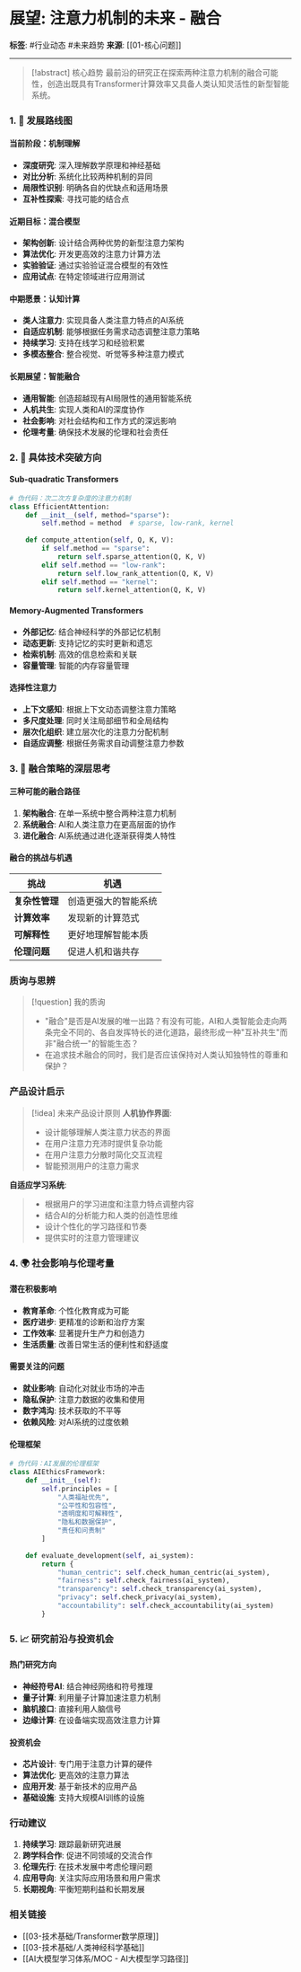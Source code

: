 # 展望: 注意力机制的未来 - 融合

**标签**: #行业动态 #未来趋势
**来源**: [[01-核心问题]]

---

> [!abstract] 核心趋势
> 最前沿的研究正在探索两种注意力机制的融合可能性，创造出既具有Transformer计算效率又具备人类认知灵活性的新型智能系统。

### 1. 🚀 发展路线图

#### 当前阶段：机制理解
- **深度研究**: 深入理解数学原理和神经基础
- **对比分析**: 系统化比较两种机制的异同
- **局限性识别**: 明确各自的优缺点和适用场景
- **互补性探索**: 寻找可能的结合点

#### 近期目标：混合模型
- **架构创新**: 设计结合两种优势的新型注意力架构
- **算法优化**: 开发更高效的注意力计算方法
- **实验验证**: 通过实验验证混合模型的有效性
- **应用试点**: 在特定领域进行应用测试

#### 中期愿景：认知计算
- **类人注意力**: 实现具备人类注意力特点的AI系统
- **自适应机制**: 能够根据任务需求动态调整注意力策略
- **持续学习**: 支持在线学习和经验积累
- **多模态整合**: 整合视觉、听觉等多种注意力模式

#### 长期展望：智能融合
- **通用智能**: 创造超越现有AI局限性的通用智能系统
- **人机共生**: 实现人类和AI的深度协作
- **社会影响**: 对社会结构和工作方式的深远影响
- **伦理考量**: 确保技术发展的伦理和社会责任

### 2. 🔬 具体技术突破方向

#### Sub-quadratic Transformers
```python
# 伪代码：次二次方复杂度的注意力机制
class EfficientAttention:
    def __init__(self, method="sparse"):
        self.method = method  # sparse, low-rank, kernel
        
    def compute_attention(self, Q, K, V):
        if self.method == "sparse":
            return self.sparse_attention(Q, K, V)
        elif self.method == "low-rank":
            return self.low_rank_attention(Q, K, V)
        elif self.method == "kernel":
            return self.kernel_attention(Q, K, V)
```

#### Memory-Augmented Transformers
- **外部记忆**: 结合神经科学的外部记忆机制
- **动态更新**: 支持记忆的实时更新和遗忘
- **检索机制**: 高效的信息检索和关联
- **容量管理**: 智能的内存容量管理

#### 选择性注意力
- **上下文感知**: 根据上下文动态调整注意力策略
- **多尺度处理**: 同时关注局部细节和全局结构
- **层次化组织**: 建立层次化的注意力分配机制
- **自适应调整**: 根据任务需求自动调整注意力参数

### 3. 🤔 融合策略的深层思考

#### 三种可能的融合路径
1. **架构融合**: 在单一系统中整合两种注意力机制
2. **系统融合**: AI和人类注意力在更高层面的协作
3. **进化融合**: AI系统通过进化逐渐获得类人特性

#### 融合的挑战与机遇
| 挑战 | 机遇 |
|------|------|
| **复杂性管理** | 创造更强大的智能系统 |
| **计算效率** | 发现新的计算范式 |
| **可解释性** | 更好地理解智能本质 |
| **伦理问题** | 促进人机和谐共存 |

### 质询与思辨
> [!question] 我的质询
> - "融合"是否是AI发展的唯一出路？有没有可能，AI和人类智能会走向两条完全不同的、各自发挥特长的进化道路，最终形成一种"互补共生"而非"融合统一"的智能生态？
> - 在追求技术融合的同时，我们是否应该保持对人类认知独特性的尊重和保护？

### 产品设计启示
> [!idea] 未来产品设计原则
> **人机协作界面**:
> - 设计能够理解人类注意力状态的界面
> - 在用户注意力充沛时提供复杂功能
> - 在用户注意力分散时简化交互流程
> - 智能预测用户的注意力需求

**自适应学习系统**:
> - 根据用户的学习进度和注意力特点调整内容
> - 结合AI的分析能力和人类的创造性思维
> - 设计个性化的学习路径和节奏
> - 提供实时的注意力管理建议

### 4. 🌍 社会影响与伦理考量

#### 潜在积极影响
- **教育革命**: 个性化教育成为可能
- **医疗进步**: 更精准的诊断和治疗方案
- **工作效率**: 显著提升生产力和创造力
- **生活质量**: 改善日常生活的便利性和舒适度

#### 需要关注的问题
- **就业影响**: 自动化对就业市场的冲击
- **隐私保护**: 注意力数据的收集和使用
- **数字鸿沟**: 技术获取的不平等
- **依赖风险**: 对AI系统的过度依赖

#### 伦理框架
```python
# 伪代码：AI发展的伦理框架
class AIEthicsFramework:
    def __init__(self):
        self.principles = [
            "人类福祉优先",
            "公平性和包容性",
            "透明度和可解释性",
            "隐私和数据保护",
            "责任和问责制"
        ]
    
    def evaluate_development(self, ai_system):
        return {
            "human_centric": self.check_human_centric(ai_system),
            "fairness": self.check_fairness(ai_system),
            "transparency": self.check_transparency(ai_system),
            "privacy": self.check_privacy(ai_system),
            "accountability": self.check_accountability(ai_system)
        }
```

### 5. 📈 研究前沿与投资机会

#### 热门研究方向
- **神经符号AI**: 结合神经网络和符号推理
- **量子计算**: 利用量子计算加速注意力机制
- **脑机接口**: 直接利用人脑信号
- **边缘计算**: 在设备端实现高效注意力计算

#### 投资机会
- **芯片设计**: 专门用于注意力计算的硬件
- **算法优化**: 更高效的注意力算法
- **应用开发**: 基于新技术的应用产品
- **基础设施**: 支持大规模AI训练的设施

### 行动建议
1. **持续学习**: 跟踪最新研究进展
2. **跨学科合作**: 促进不同领域的交流合作
3. **伦理先行**: 在技术发展中考虑伦理问题
4. **应用导向**: 关注实际应用场景和用户需求
5. **长期视角**: 平衡短期利益和长期发展

### 相关链接
- [[03-技术基础/Transformer数学原理]]
- [[03-技术基础/人类神经科学基础]]
- [[AI大模型学习体系/MOC - AI大模型学习路径]]